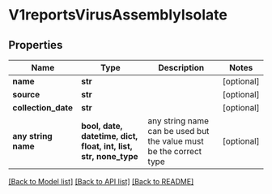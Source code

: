 # V1reportsVirusAssemblyIsolate


## Properties
Name | Type | Description | Notes
------------ | ------------- | ------------- | -------------
**name** | **str** |  | [optional] 
**source** | **str** |  | [optional] 
**collection_date** | **str** |  | [optional] 
**any string name** | **bool, date, datetime, dict, float, int, list, str, none_type** | any string name can be used but the value must be the correct type | [optional]

[[Back to Model list]](../README.md#documentation-for-models) [[Back to API list]](../README.md#documentation-for-api-endpoints) [[Back to README]](../README.md)



